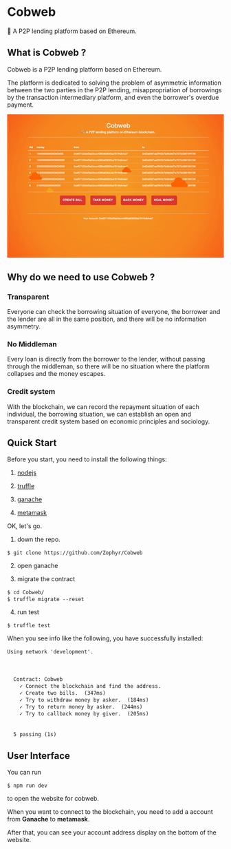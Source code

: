 # Cobweb

💸 A P2P lending platform based on Ethereum. 

## What is Cobweb ? 

Cobweb is a P2P lending platform based on Ethereum. 

The platform is dedicated to solving the problem of asymmetric information between the two parties in the P2P lending, misappropriation of borrowings by the transaction intermediary platform, and even the borrower's overdue payment.

![quick-look](./src/img/quick-look.gif)

## Why do we need to use Cobweb ?

### Transparent

Everyone can check the borrowing situation of everyone, the borrower and the lender are all in the same position, and there will be no information asymmetry.

### No Middleman

Every loan is directly from the borrower to the lender, without passing through the middleman, so there will be no situation where the platform collapses and the money escapes.

### Credit system

With the blockchain, we can record the repayment situation of each individual, the borrowing situation, we can establish an open and transparent credit system based on economic principles and sociology.

## Quick Start

Before you start, you need to install the following things: 

1. [nodejs](https://nodejs.org/)

2. [truffle](https://truffleframework.com/truffle)

3. [ganache](https://truffleframework.com/ganache)

4. [metamask](https://metamask.io/)

OK, let's go.

1. down the repo.

```shell
$ git clone https://github.com/Zophyr/Cobweb
```

2. open ganache

3. migrate the contract

```shell
$ cd Cobweb/
$ truffle migrate --reset
```

4. run test

```shell
$ truffle test
```

When you see info like the following, you have successfully installed:

```shell
Using network 'development'.



  Contract: Cobweb
    ✓ Connect the blockchain and find the address. 
    ✓ Create two bills.  (347ms)
    ✓ Try to withdraw money by asker.  (184ms)
    ✓ Try to return money by asker.  (244ms)
    ✓ Try to callback money by giver.  (205ms)


  5 passing (1s)

```

## User Interface

You can run 

```shell
$ npm run dev
```

to open the website for cobweb.

When you want to connect to the blockchain, you need to add a account from **Ganache** to **metamask**.

After that, you can see your account address display on the bottom of the website.